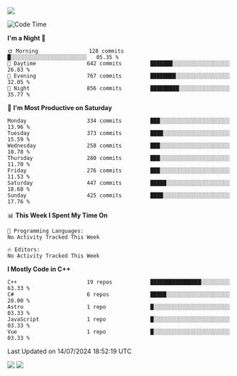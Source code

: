 ![](https://komarev.com/ghpvc/?username=lilpidgey&color=red)
<!--START_SECTION:waka-->
![Code Time](http://img.shields.io/badge/Code%20Time-1%2C491%20hrs%2018%20mins-blue)

**I'm a Night 🦉** 

```text
🌞 Morning                128 commits         █░░░░░░░░░░░░░░░░░░░░░░░░   05.35 % 
🌆 Daytime                642 commits         ███████░░░░░░░░░░░░░░░░░░   26.83 % 
🌃 Evening                767 commits         ████████░░░░░░░░░░░░░░░░░   32.05 % 
🌙 Night                  856 commits         █████████░░░░░░░░░░░░░░░░   35.77 % 
```
📅 **I'm Most Productive on Saturday** 

```text
Monday                   334 commits         ███░░░░░░░░░░░░░░░░░░░░░░   13.96 % 
Tuesday                  373 commits         ████░░░░░░░░░░░░░░░░░░░░░   15.59 % 
Wednesday                258 commits         ███░░░░░░░░░░░░░░░░░░░░░░   10.78 % 
Thursday                 280 commits         ███░░░░░░░░░░░░░░░░░░░░░░   11.70 % 
Friday                   276 commits         ███░░░░░░░░░░░░░░░░░░░░░░   11.53 % 
Saturday                 447 commits         █████░░░░░░░░░░░░░░░░░░░░   18.68 % 
Sunday                   425 commits         ████░░░░░░░░░░░░░░░░░░░░░   17.76 % 
```


📊 **This Week I Spent My Time On** 

```text
💬 Programming Languages: 
No Activity Tracked This Week

🔥 Editors: 
No Activity Tracked This Week
```

**I Mostly Code in C++** 

```text
C++                      19 repos            ████████████████░░░░░░░░░   63.33 % 
C#                       6 repos             █████░░░░░░░░░░░░░░░░░░░░   20.00 % 
Astro                    1 repo              █░░░░░░░░░░░░░░░░░░░░░░░░   03.33 % 
JavaScript               1 repo              █░░░░░░░░░░░░░░░░░░░░░░░░   03.33 % 
Vue                      1 repo              █░░░░░░░░░░░░░░░░░░░░░░░░   03.33 % 
```




 Last Updated on 14/07/2024 18:52:19 UTC
<!--END_SECTION:waka-->
![](https://hit.yhype.me/github/profile?user_id=42968544)
![](https://komarev.com/ghpvc/?lilpidgey)
